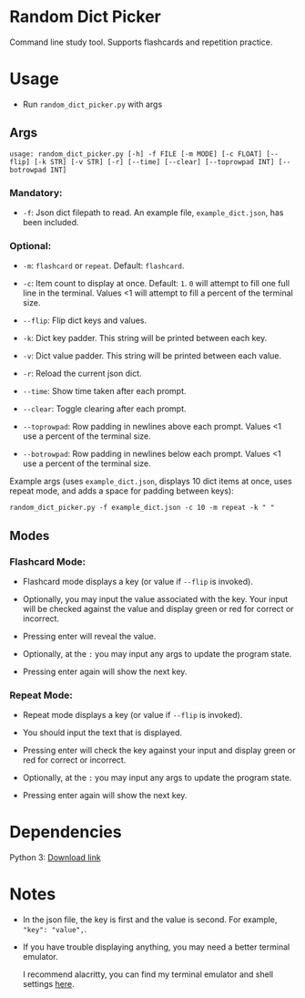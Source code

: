 # Random Dict Picker

Command line study tool. Supports flashcards and repetition practice.

# Usage

- Run `random_dict_picker.py` with args

## Args

```
usage: random_dict_picker.py [-h] -f FILE [-m MODE] [-c FLOAT] [--flip] [-k STR] [-v STR] [-r] [--time] [--clear] [--toprowpad INT] [--botrowpad INT]
```

### Mandatory:

- `-f`: Json dict filepath to read. An example file, `example_dict.json`, has been included.

### Optional:

- `-m`: `flashcard` or `repeat`. Default: `flashcard`.

- `-c`: Item count to display at once. Default: `1`. `0` will attempt to fill one full line in the terminal. Values <1 will attempt to fill a percent of the terminal size.

- `--flip`: Flip dict keys and values.

- `-k`: Dict key padder. This string will be printed between each key.

- `-v`: Dict value padder. This string will be printed between each value.

- `-r`: Reload the current json dict.

- `--time`: Show time taken after each prompt.

- `--clear`: Toggle clearing after each prompt.

- `--toprowpad`: Row padding in newlines above each prompt. Values <1 use a percent of the terminal size.

- `--botrowpad`: Row padding in newlines below each prompt. Values <1 use a percent of the terminal size.

Example args (uses `example_dict.json`, displays 10 dict items at once, uses repeat mode, and adds a space for padding between keys):

```
random_dict_picker.py -f example_dict.json -c 10 -m repeat -k " "
```

## Modes

### Flashcard Mode:

- Flashcard mode displays a key (or value if `--flip` is invoked). 

- Optionally, you may input the value associated with the key. Your input will be checked against the value and display green or red for correct or incorrect.

- Pressing enter will reveal the value.

- Optionally, at the `:` you may input any args to update the program state.

- Pressing enter again will show the next key.

### Repeat Mode:

- Repeat mode displays a key (or value if `--flip` is invoked). 

- You should input the text that is displayed.

- Pressing enter will check the key against your input and display green or red for correct or incorrect.

- Optionally, at the `:` you may input any args to update the program state.

- Pressing enter again will show the next key.

# Dependencies

Python 3: [Download link](https://www.python.org/downloads/)

# Notes

- In the json file, the key is first and the value is second. For example, `"key": "value",`.

- If you have trouble displaying anything, you may need a better terminal emulator. 

    I recommend alacritty, you can find my terminal emulator and shell settings [here](https://github.com/Kuuuube/Misc_Scripts/tree/main/scripts_and_programs/terminal_and_shell_config/).